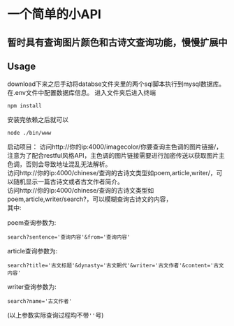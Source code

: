 # 一个简单的小API

## 暂时具有查询图片颜色和古诗文查询功能，慢慢扩展中

## Usage

download下来之后手动将databse文件夹里的两个sql脚本执行到mysql数据库。在.env文件中配置数据库信息。
进入文件夹后进入终端

```
npm install
```

安装完依赖之后就可以

```
node ./bin/www
```

启动项目：
    访问http://你的ip:4000/imagecolor/你要查询主色调的图片链接/，注意为了配合restful风格API，主色调的图片链接需要进行加密传送以获取图片主色调，否则会导致地址混乱无法解析。</br>
访问http://你的ip:4000/chinese/查询的古诗文类型如poem,article,writer/，可以随机显示一篇古诗文或者古文作者简介。</br>
访问http://你的ip:4000/chinese/查询的古诗文类型如poem,article,writer/search?，可以模糊查询古诗文的内容，</br>
其中:

poem查询参数为:
```
search?sentence='查询内容'&from='查询内容'
```

article查询参数为:
```
search?title='古文标题'&dynasty='古文朝代'&writer='古文作者'&content='古文内容'
```

writer查询参数为:
```
search?name='古文作者'
```
(以上参数实际查询过程均不带```''```号)